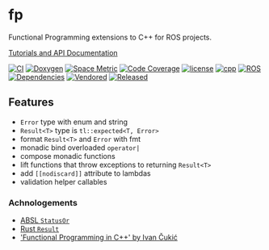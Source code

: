 # fp

Functional Programming extensions to C++ for ROS projects.

[Tutorials and API Documentation](https://www.fplib.dev/)

[![CI](https://github.com/tylerjw/fp/actions/workflows/ci.yaml/badge.svg?branch=main)](https://github.com/tylerjw/fp/actions/workflows/ci.yaml?query=branch%3Amain)
[![Doxygen](https://github.com/tylerjw/fp/actions/workflows/doxygen.yaml/badge.svg?branch=main)](https://github.com/tylerjw/fp/actions/workflows/doxygen.yaml?query=branch%3Amain)
[![Space Metric](https://tylerjw.testspace.com/spaces/162241/badge?token=942f36be0e57d277368e06dd911d23098a89be84)](https://tylerjw.testspace.com/spaces/162241?utm_campaign=badge&utm_medium=referral&utm_source=test "Test Cases")
[![Code Coverage](https://codecov.io/gh/tylerjw/fp/branch/main/graph/badge.svg?token=W7uHKcY0ly)](https://codecov.io/gh/tylerjw/fp)
[![license](https://img.shields.io/github/license/tylerjw/fp)](https://github.com/tylerjw/fp/blob/main/LICENSE)
[![cpp](https://img.shields.io/badge/C%2B%2B-17-blue)](#)
[![ROS](https://img.shields.io/badge/ROS-rolling-blue)](#)
[![Dependencies](https://img.shields.io/badge/Dependencies-fmt%2C%20range--v3-blue)](#)
[![Vendored](https://img.shields.io/badge/Vendored-tl%3A%3Aexpected-blue)](https://tl.tartanllama.xyz/en/latest/api/expected.html#tl-expected)
[![Released](https://img.shields.io/badge/Released-no!-red)](#)

## Features

* `Error` type with enum and string
* `Result<T>` type is `tl::expected<T, Error>`
* format `Result<T>` and `Error` with fmt
* monadic bind overloaded `operator|`
* compose monadic functions
* lift functions that throw exceptions to returning `Result<T>`
* add `[[nodiscard]]` attribute to lambdas
* validation helper callables

### Achnologements

- [ABSL `StatusOr`](https://github.com/abseil/abseil-cpp/blob/master/absl/status/statusor.h)
- [Rust `Result`](https://doc.rust-lang.org/std/result/)
- ['Functional Programming in C++' by Ivan Čukić](https://www.manning.com/books/functional-programming-in-c-plus-plus)
